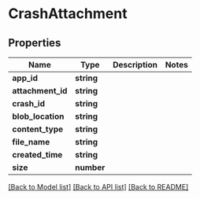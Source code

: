 # CrashAttachment

## Properties
Name | Type | Description | Notes
------------ | ------------- | ------------- | -------------
**app_id** | **string** |  | 
**attachment_id** | **string** |  | 
**crash_id** | **string** |  | 
**blob_location** | **string** |  | 
**content_type** | **string** |  | 
**file_name** | **string** |  | 
**created_time** | **string** |  | 
**size** | **number** |  | 

[[Back to Model list]](../README.md#documentation-for-models) [[Back to API list]](../README.md#documentation-for-api-endpoints) [[Back to README]](../README.md)

